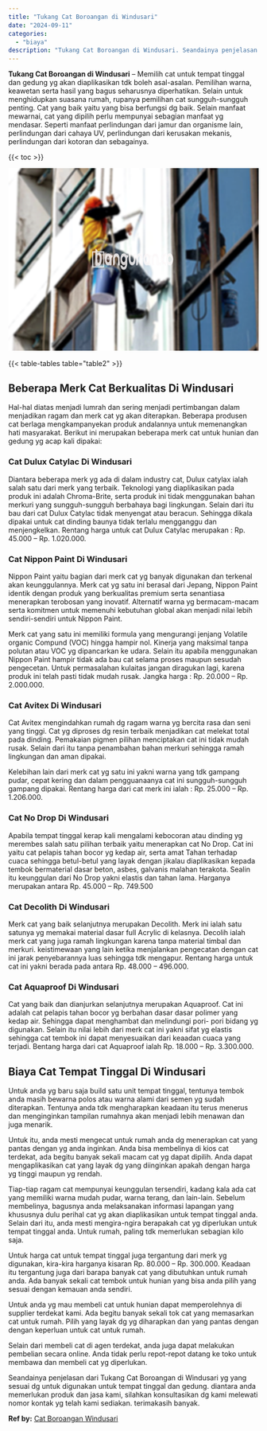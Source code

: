 ```yaml
---
title: "Tukang Cat Boroangan di Windusari"
date: "2024-09-11"
categories: 
  - "biaya"
description: "Tukang Cat Boroangan di Windusari. Seandainya penjelasan dari Tukang Cat Boroangan di Windusari yg yang sesuai dg untuk digunakan untuk tempat tinggal dan ge..."
---
```


**Tukang Cat Boroangan di Windusari** – Memilih cat untuk tempat tinggal dan gedung yg akan diaplikasikan tdk boleh asal-asalan. Pemilihan warna, keawetan serta hasil yang bagus seharusnya diperhatikan. Selain untuk menghidupkan suasana rumah, rupanya pemilihan cat sungguh-sungguh penting. Cat yang baik yaitu yang bisa berfungsi dg baik. Selain manfaat mewarnai, cat yang dipilih perlu mempunyai sebagian manfaat yg mendasar. Seperti manfaat perlindungan dari jamur dan organisme lain, perlindungan dari cahaya UV, perlindungan dari kerusakan mekanis, perlindungan dari kotoran dan sebagainya.

{{< toc >}}

![Tukang Cat Boroangan di Windusari](/images/jasa-cat-murah09.png)

{{< table-tables table="table2" >}}

## Beberapa Merk Cat Berkualitas Di Windusari

Hal-hal diatas menjadi lumrah dan sering menjadi pertimbangan dalam menjadikan ragam dan merk cat yg akan diterapkan. Beberapa produsen cat berlaga mengkampanyekan produk andalannya untuk memenangkan hati masyarakat. Berikut ini merupakan beberapa merk cat untuk hunian dan gedung yg acap kali dipakai:

### Cat Dulux Catylac Di Windusari

Diantara beberapa merk yg ada di dalam industry cat, Dulux catylax ialah salah satu dari merk yang terbaik. Teknologi yang diaplikasikan pada produk ini adalah Chroma-Brite, serta produk ini tidak menggunakan bahan merkuri yang sungguh-sungguh berbahaya bagi lingkungan. Selain dari itu bau dari cat Dulux Catylac tidak menyengat atau beracun. Sehingga dikala dipakai untuk cat dinding baunya tidak terlalu mengganggu dan menjengkelkan. Rentang harga untuk cat Dulux Catylac merupakan : Rp. 45.000 – Rp. 1.020.000.

### Cat Nippon Paint Di Windusari

Nippon Paint yaitu bagian dari merk cat yg banyak digunakan dan terkenal akan keunggulannya. Merk cat yg satu ini berasal dari Jepang, Nippon Paint identik dengan produk yang berkualitas premium serta senantiasa menerapkan terobosan yang inovatif. Alternatif warna yg bermacam-macam serta komitmen untuk memenuhi kebutuhan global akan menjadi nilai lebih sendiri-sendiri untuk Nippon Paint.

Merk cat yang satu ini memiliki formula yang mengurangi jenjang Volatile organic Compund (VOC) hingga hampir nol. Kinerja yang maksimal tanpa polutan atau VOC yg dipancarkan ke udara. Selain itu apabila menggunakan Nippon Paint hampir tidak ada bau cat selama proses maupun sesudah pengecetan. Untuk permasalahan kulaitas jangan diragukan lagi, karena produk ini telah pasti tidak mudah rusak. Jangka harga : Rp. 20.000 – Rp. 2.000.000.

### Cat Avitex Di Windusari

Cat Avitex mengindahkan rumah dg ragam warna yg bercita rasa dan seni yang tinggi. Cat yg diproses dg resin terbaik menjadikan cat melekat total pada dinding. Pemakaian pigmen pilihan menciptakan cat ini tidak mudah rusak. Selain dari itu tanpa penambahan bahan merkuri sehingga ramah lingkungan dan aman dipakai.

Kelebihan lain dari merk cat yg satu ini yakni warna yang tdk gampang pudar, cepat kering dan dalam pengguanaanya cat ini sungguh-sungguh gampang dipakai. Rentang harga dari cat merk ini ialah : Rp. 25.000 – Rp. 1.206.000.

### Cat No Drop Di Windusari

Apabila tempat tinggal kerap kali mengalami kebocoran atau dinding yg merembes salah satu pilihan terbaik yaitu menerapkan cat No Drop. Cat ini yaitu cat pelapis tahan bocor yg kedap air, serta amat Tahan terhadap cuaca sehingga betul-betul yang layak dengan jikalau diaplikasikan kepada tembok bermaterial dasar beton, asbes, galvanis malahan terakota. Sealin itu keunggulan dari No Drop yakni elastis dan tahan lama. Harganya merupakan antara Rp. 45.000 – Rp. 749.500

### Cat Decolith Di Windusari

Merk cat yang baik selanjutnya merupakan Decolith. Merk ini ialah satu satunya yg memakai material dasar full Acrylic di kelasnya. Decolih ialah merk cat yang juga ramah lingkungan karena tanpa material timbal dan merkuri. keistimewaan yang lain ketika menjalankan pengecatan dengan cat ini jarak penyebarannya luas sehingga tdk mengapur. Rentang harga untuk cat ini yakni berada pada antara Rp. 48.000 – 496.000.

### Cat Aquaproof Di Windusari

Cat yang baik dan dianjurkan selanjutnya merupakan Aquaproof. Cat ini adalah cat pelapis tahan bocor yg berbahan dasar dasar polimer yang kedap air. Sehingga dapat menghambat dan melindungi pori- pori bidang yg digunakan. Selain itu nilai lebih dari merk cat ini yakni sifat yg elastis sehingga cat tembok ini dapat menyesuaikan dari keaadan cuaca yang terjadi. Bentang harga dari cat Aquaproof ialah Rp. 18.000 – Rp. 3.300.000.

## Biaya Cat Tempat Tinggal Di Windusari

Untuk anda yg baru saja build satu unit tempat tinggal, tentunya tembok anda masih bewarna polos atau warna alami dari semen yg sudah diterapkan. Tentunya anda tdk mengharapkan keadaan itu terus menerus dan menginginkan tampilan rumahnya akan menjadi lebih menawan dan juga menarik.

Untuk itu, anda mesti mengecat untuk rumah anda dg menerapkan cat yang pantas dengan yg anda inginkan. Anda bisa membelinya di kios cat terdekat, ada begitu banyak sekali macam cat yg dapat dipilih. Anda dapat mengaplikasikan cat yang layak dg yang diinginkan apakah dengan harga yg tinggi maupun yg rendah.

Tiap-tiap ragam cat mempunyai keunggulan tersendiri, kadang kala ada cat yang memiliki warna mudah pudar, warna terang, dan lain-lain. Sebelum membelinya, bagusnya anda melaksanakan informasi lapangan yang khususnya dulu perihal cat yg akan diaplikasikan untuk tempat tinggal anda. Selain dari itu, anda mesti mengira-ngira berapakah cat yg diperlukan untuk tempat tinggal anda. Untuk rumah, paling tdk memerlukan sebagian kilo saja.

Untuk harga cat untuk tempat tinggal juga tergantung dari merk yg digunakan, kira-kira harganya kisaran Rp. 80.000 – Rp. 300.000. Keadaan itu tergantung juga dari barapa banyak cat yang dibutuhkan untuk rumah anda. Ada banyak sekali cat tembok untuk hunian yang bisa anda pilih yang sesuai dengan kemauan anda sendiri.

Untuk anda yg mau membeli cat untuk hunian dapat memperolehnya di supplier terdekat kami. Ada begitu banyak sekali tok cat yang memasarkan cat untuk rumah. Pilih yang layak dg yg diharapkan dan yang pantas dengan dengan keperluan untuk cat untuk rumah.

Selain dari membeli cat di agen terdekat, anda juga dapat melakukan pembelian secara online. Anda tidak perlu repot-repot datang ke toko untuk membawa dan membeli cat yg diperlukan.

Seandainya penjelasan dari Tukang Cat Boroangan di Windusari yg yang sesuai dg untuk digunakan untuk tempat tinggal dan gedung. diantara anda memerlukan produk dan jasa kami, silahkan konsultasikan dg kami melewati nomor kontak yg telah kami sediakan. terimakasih banyak.

**Ref by:** [Cat Boroangan Windusari](https://id.wikipedia.org/wiki/Cat)
